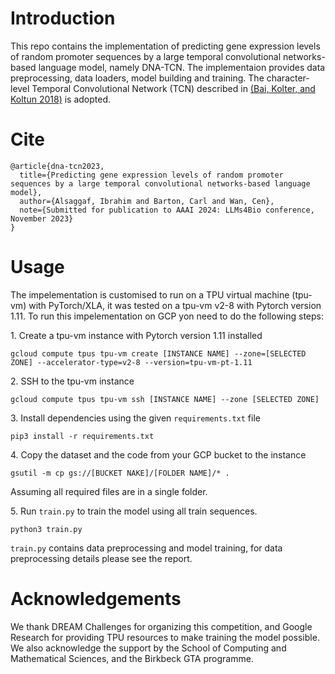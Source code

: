 # Introduction
This repo contains the implementation of predicting gene expression levels of random promoter sequences by a large temporal convolutional networks-based language model, namely DNA-TCN. The implementaion provides data preprocessing, data loaders, model building and training. The character-level Temporal Convolutional Network (TCN) described in [(Bai, Kolter, and
Koltun 2018)](https://api.semanticscholar.org/CorpusID:4747877) is adopted.

# Cite
```
@article{dna-tcn2023,
  title={Predicting gene expression levels of random promoter sequences by a large temporal convolutional networks-based language model},
  author={Alsaggaf, Ibrahim and Barton, Carl and Wan, Cen},
  note={Submitted for publication to AAAI 2024: LLMs4Bio conference, November 2023}
}
```

# Usage
The impelementation is customised to run on a TPU virtual machine (tpu-vm) with PyTorch/XLA, it was tested on a tpu-vm v2-8 with Pytorch version 1.11. To run this impelementation on GCP yon need to do the following steps:

1\. Create a tpu-vm instance with Pytorch version 1.11 installed

`gcloud compute tpus tpu-vm create [INSTANCE NAME]
--zone=[SELECTED ZONE]
--accelerator-type=v2-8
--version=tpu-vm-pt-1.11`

2\. SSH to the tpu-vm instance

`gcloud compute tpus tpu-vm ssh [INSTANCE NAME]
  --zone [SELECTED ZONE]`
  
3\. Install dependencies using the given `requirements.txt` file

`pip3 install -r requirements.txt`

4\. Copy the dataset and the code from your GCP bucket to the instance

`gsutil -m cp gs://[BUCKET NAKE]/[FOLDER NAME]/* .`

Assuming all required files are in a single folder.

5\. Run `train.py` to train the model using all train sequences.

`python3 train.py`

`train.py` contains data preprocessing and model training, for data preprocessing details please see the report.

# Acknowledgements
We thank DREAM Challenges for organizing this competition, and Google Research for providing TPU resources to make training the model possible. We also acknowledge the support by the School of Computing and Mathematical Sciences, and the Birkbeck GTA programme.

